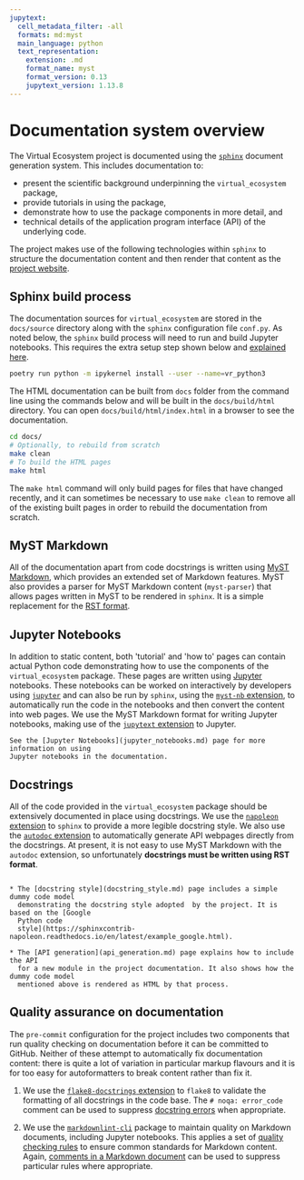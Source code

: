 ```yaml
---
jupytext:
  cell_metadata_filter: -all
  formats: md:myst
  main_language: python
  text_representation:
    extension: .md
    format_name: myst
    format_version: 0.13
    jupytext_version: 1.13.8
---
```


# Documentation system overview

The Virtual Ecosystem project is documented using the
[`sphinx`](https://www.sphinx-doc.org/en/master/) document generation system. This
includes documentation to:

* present the scientific background underpinning the `virtual_ecosystem` package,
* provide tutorials in using the package,
* demonstrate how to use the package components in more detail, and
* technical details of the application program interface (API) of the underlying code.

The project makes use of the following technologies within `sphinx` to structure the
documentation content and then render that content as the [project
website](https://virtual-ecosystem.readthedocs.io/).

## Sphinx build process

The documentation sources for `virtual_ecosystem` are stored in the `docs/source`
directory along with the `sphinx` configuration file `conf.py`. As noted below, the
`sphinx` build process will need to run and build Jupyter notebooks. This requires the
extra setup step shown below and [explained
here](jupyter_notebooks.md#jupyter-kernel-setup).

```zsh
poetry run python -m ipykernel install --user --name=vr_python3
```

The HTML documentation can be built from `docs` folder from the command line using the
commands below and will be built in  the `docs/build/html` directory. You can open
`docs/build/html/index.html` in a browser to see the documentation.

```sh
cd docs/
# Optionally, to rebuild from scratch
make clean
# To build the HTML pages
make html
```

The `make html` command will only build pages for files that have changed recently, and
it can sometimes be necessary to use `make clean` to remove all of the existing built
pages in order to rebuild  the documentation from scratch.

## MyST Markdown

All of the documentation apart from code docstrings is written using [MyST
Markdown](https://myst-parser.readthedocs.io/), which provides an extended set of
Markdown features. MyST also provides a parser for MyST Markdown content (`myst-parser`)
that allows pages written in MyST to be rendered in `sphinx`. It is a simple replacement
for the [RST format](https://docutils.sourceforge.io/rst.html).

## Jupyter Notebooks

In addition to static content, both 'tutorial' and 'how to' pages can contain actual
Python code demonstrating how to use the components of the `virtual_ecosystem` package.
These pages are written using [Jupyter](https://jupyter.org/) notebooks. These notebooks
can be worked on interactively by developers using [`jupyter`](https://jupyter.org/) and
can also be run by `sphinx`, using the [`myst-nb`
extension](https://myst-nb.readthedocs.io/), to automatically run the code in the
notebooks and then convert the content into web pages. We use the MyST Markdown format
for writing Jupyter notebooks, making use of the [`jupytext`
extension](https://jupytext.readthedocs.io/) to Jupyter.
  
```{admonition} More information
See the [Jupyter Notebooks](jupyter_notebooks.md) page for more information on using 
Jupyter notebooks in the documentation.
```

## Docstrings

All of the code provided in the `virtual_ecosystem` package should be extensively
documented in place using docstrings. We use the
[`napoleon` extension](https://sphinxcontrib-napoleon.readthedocs.io/en/latest/) to
`sphinx` to provide a more legible docstring style. We also use the [`autodoc`
extension](https://www.sphinx-doc.org/en/master/usage/extensions/autodoc.html)
to automatically generate API webpages directly from the docstrings. At present, it is
not easy to use MyST Markdown with the `autodoc` extension, so unfortunately
**docstrings must be written using RST format**.

```{admonition} More information

* The [docstring style](docstring_style.md) page includes a simple dummy code model
  demonstrating the docstring style adopted  by the project. It is based on the [Google
  Python code
  style](https://sphinxcontrib-napoleon.readthedocs.io/en/latest/example_google.html).

* The [API generation](api_generation.md) page explains how to include the API
  for a new module in the project documentation. It also shows how the dummy code model
  mentioned above is rendered as HTML by that process.
```

## Quality assurance on documentation

The `pre-commit` configuration for the project includes two components that run quality
checking on documentation before it can be committed to GitHub. Neither of these attempt
to automatically fix documentation content: there is quite a lot of variation in
particular markup flavours and it is for too easy for autoformatters to break content
rather than fix it.

1. We use the [`flake8-docstrings`
   extension](https://github.com/pycqa/flake8-docstrings) to `flake8` to validate the
   formatting of all docstrings in the code base. The `# noqa: error_code` comment can
   be used to suppress [docstring
   errors](https://www.pydocstyle.org/en/latest/error_codes.html#default-conventions)
   when appropriate.

1. We use the [`markdownlint-cli`](https://github.com/igorshubovych/markdownlint-cli)
   package to maintain quality on Markdown documents, including Jupyter notebooks. This
   applies a set of [quality checking
   rules](https://github.com/DavidAnson/markdownlint/blob/main/doc/Rules.md) to ensure
   common standards for Markdown content. Again, [comments in a Markdown
   document](https://github.com/DavidAnson/markdownlint#configuration)  can be used to
   suppress particular rules where appropriate.

